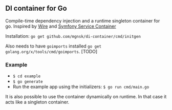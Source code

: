 ## DI container for Go

Compile-time dependency injection and a runtime singleton container for go. Inspired by [Wire](https://github.com/google/wire) and [Symfony Service Container](https://symfony.com/doc/current/service_container.html)

Installation: `go get github.com/mgnsk/di-container/cmd/initgen`

Also needs to have `goimports` installed `go get golang.org/x/tools/cmd/goimports`. [TODO]

### Example
* `$ cd example`
* `$ go generate`
* Run the example app using the initializers: `$ go run cmd/main.go`

It is also possible to use the container dynamically on runtime. In that case it acts like a singleton container.
